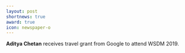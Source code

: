 ```yaml
---
layout: post
shortnews: true
award: true
icon: newspaper-o
---
```

<b>Aditya Chetan</b> receives travel grant from Google to attend WSDM 2019.